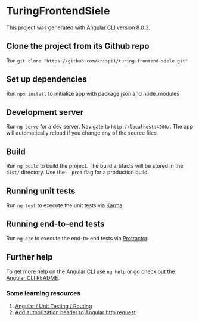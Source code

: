 # TuringFrontendSiele

This project was generated with [Angular CLI](https://github.com/angular/angular-cli) version 8.0.3.

## Clone the project from its Github repo

Run `git clone "https://github.com/krispi1/turing-frontend-siele.git"`

## Set up dependencies

Run `npm install` to initialize app with package.json and node_modules

## Development server

Run `ng serve` for a dev server. Navigate to `http://localhost:4200/`. The app will automatically reload if you change any of the source files.

## Build

Run `ng build` to build the project. The build artifacts will be stored in the `dist/` directory. Use the `--prod` flag for a production build.

## Running unit tests

Run `ng test` to execute the unit tests via [Karma](https://karma-runner.github.io).

## Running end-to-end tests

Run `ng e2e` to execute the end-to-end tests via [Protractor](http://www.protractortest.org/).

## Further help

To get more help on the Angular CLI use `ng help` or go check out the [Angular CLI README](https://github.com/angular/angular-cli/blob/master/README.md).

### Some learning resources

1. [Angular / Unit Testing / Routing](https://www.youtube.com/watch?v=gxWMNrn1Slo)
2. [Add authorization header to Angular http request](https://stackoverflow.com/questions/47400929/how-to-add-authorization-header-to-angular-http-request)
